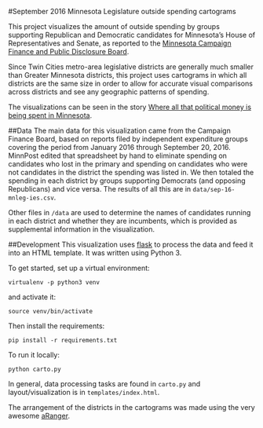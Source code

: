 #September 2016 Minnesota Legislature outside spending cartograms

This project visualizes the amount of outside spending by groups supporting
Republican and Democratic candidates for Minnesota’s House of Representatives
and Senate, as reported to the
[Minnesota Campaign Finance and Public Disclosure Board](http://www.cfboard.state.mn.us/).

Since Twin Cities metro-area legislative districts are generally much smaller
than Greater Minnesota districts, this project uses cartograms in which all districts
are the same size in order to allow for accurate visual comparisons across districts
and see any geographic patterns of spending.

The visualizations can be seen in the story
[Where all that political money is being spent in Minnesota](https://www.minnpost.com/politics-policy/2016/10/where-all-political-money-being-spent-minnesota).

##Data
The main data for this visualization came from the Campaign Finance Board, based
on reports filed by independent expenditure groups covering the period from January
2016 through September 20, 2016. MinnPost edited that spreadsheet by hand to
eliminate spending on candidates who lost in the primary and spending on candidates
who were not candidates in the district the spending was listed in. We then totaled
the spending in each district by groups supporting Democrats (and opposing Republicans)
and vice versa. The results of all this are in `data/sep-16-mnleg-ies.csv`.

Other files in `/data` are used to determine the names of candidates
running in each district and whether they are incumbents, which is provided as
supplemental information in the visualization.

##Development
This visualization uses [flask](http://flask.pocoo.org/) to process the data
and feed it into an HTML template. It was written using Python 3.

To get started, set up a virtual environment:

`virtualenv -p python3 venv`

and activate it:

`source venv/bin/activate`

Then install the requirements:

`pip install -r requirements.txt`

To run it locally:

`python carto.py`

In general, data processing tasks are found in `carto.py` and layout/visualization
is in `templates/index.html`.

The arrangement of the districts in the cartograms was made using the very awesome
[aRanger](http://code.minnpost.com/aranger/).
